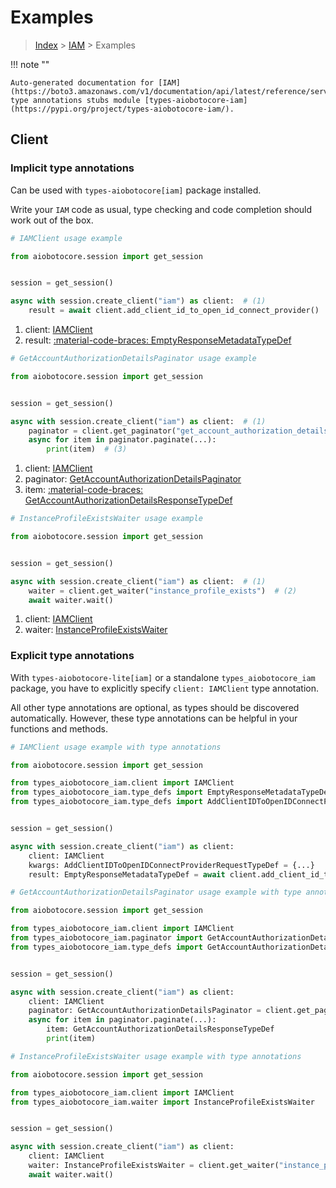 # Examples

> [Index](../README.md) > [IAM](./README.md) > Examples

!!! note ""

    Auto-generated documentation for [IAM](https://boto3.amazonaws.com/v1/documentation/api/latest/reference/services/iam.html#iam)
    type annotations stubs module [types-aiobotocore-iam](https://pypi.org/project/types-aiobotocore-iam/).

## Client

### Implicit type annotations

Can be used with `types-aiobotocore[iam]` package installed.

Write your `IAM` code as usual,
type checking and code completion should work out of the box.



```python
# IAMClient usage example

from aiobotocore.session import get_session


session = get_session()

async with session.create_client("iam") as client:  # (1)
    result = await client.add_client_id_to_open_id_connect_provider()  # (2)
```

1. client: [IAMClient](./client.md)
2. result: [:material-code-braces: EmptyResponseMetadataTypeDef](./type_defs.md#emptyresponsemetadatatypedef) 



```python
# GetAccountAuthorizationDetailsPaginator usage example

from aiobotocore.session import get_session


session = get_session()

async with session.create_client("iam") as client:  # (1)
    paginator = client.get_paginator("get_account_authorization_details")  # (2)
    async for item in paginator.paginate(...):
        print(item)  # (3)
```

1. client: [IAMClient](./client.md)
2. paginator: [GetAccountAuthorizationDetailsPaginator](./paginators.md#getaccountauthorizationdetailspaginator)
3. item: [:material-code-braces: GetAccountAuthorizationDetailsResponseTypeDef](./type_defs.md#getaccountauthorizationdetailsresponsetypedef) 



```python
# InstanceProfileExistsWaiter usage example

from aiobotocore.session import get_session


session = get_session()

async with session.create_client("iam") as client:  # (1)
    waiter = client.get_waiter("instance_profile_exists")  # (2)
    await waiter.wait()
```

1. client: [IAMClient](./client.md)
2. waiter: [InstanceProfileExistsWaiter](./waiters.md#instanceprofileexistswaiter)


### Explicit type annotations

With `types-aiobotocore-lite[iam]`
or a standalone `types_aiobotocore_iam` package, you have to explicitly specify
`client: IAMClient` type annotation.

All other type annotations are optional, as types should be discovered automatically.
However, these type annotations can be helpful in your functions and methods.


```python
# IAMClient usage example with type annotations

from aiobotocore.session import get_session

from types_aiobotocore_iam.client import IAMClient
from types_aiobotocore_iam.type_defs import EmptyResponseMetadataTypeDef
from types_aiobotocore_iam.type_defs import AddClientIDToOpenIDConnectProviderRequestTypeDef


session = get_session()

async with session.create_client("iam") as client:
    client: IAMClient
    kwargs: AddClientIDToOpenIDConnectProviderRequestTypeDef = {...}
    result: EmptyResponseMetadataTypeDef = await client.add_client_id_to_open_id_connect_provider(**kwargs)
```



```python
# GetAccountAuthorizationDetailsPaginator usage example with type annotations

from aiobotocore.session import get_session

from types_aiobotocore_iam.client import IAMClient
from types_aiobotocore_iam.paginator import GetAccountAuthorizationDetailsPaginator
from types_aiobotocore_iam.type_defs import GetAccountAuthorizationDetailsResponseTypeDef


session = get_session()

async with session.create_client("iam") as client:
    client: IAMClient
    paginator: GetAccountAuthorizationDetailsPaginator = client.get_paginator("get_account_authorization_details")
    async for item in paginator.paginate(...):
        item: GetAccountAuthorizationDetailsResponseTypeDef
        print(item)
```



```python
# InstanceProfileExistsWaiter usage example with type annotations

from aiobotocore.session import get_session

from types_aiobotocore_iam.client import IAMClient
from types_aiobotocore_iam.waiter import InstanceProfileExistsWaiter


session = get_session()

async with session.create_client("iam") as client:
    client: IAMClient
    waiter: InstanceProfileExistsWaiter = client.get_waiter("instance_profile_exists")
    await waiter.wait()
```
